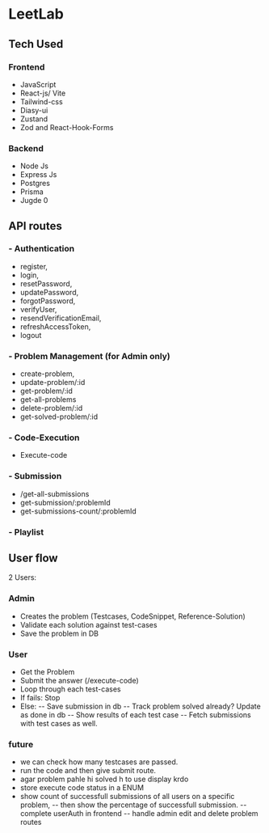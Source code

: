 # LeetLab 
## Tech Used
### Frontend
- JavaScript
- React-js/ Vite
- Tailwind-css
- Diasy-ui
- Zustand
- Zod and React-Hook-Forms

### Backend
- Node Js
- Express Js
- Postgres
- Prisma
- Jugde 0

## API routes
### - Authentication
- register, 
- login, 
- resetPassword, 
- updatePassword, 
- forgotPassword, 
- verifyUser, 
- resendVerificationEmail, 
- refreshAccessToken, 
- logout
### - Problem Management (for Admin only)
- create-problem,
- update-problem/:id
- get-problem/:id
- get-all-problems
- delete-problem/:id
- get-solved-problem/:id
### - Code-Execution
- Execute-code
### - Submission
- /get-all-submissions
- get-submission/:problemId
- get-submissions-count/:problemId
### - Playlist

## User flow
2 Users:
### Admin
- Creates the problem
(Testcases, CodeSnippet, Reference-Solution)
- Validate each solution against test-cases
- Save the problem in DB

### User
- Get the Problem
- Submit the answer 
(/execute-code)
- Loop through each test-cases
- If fails: Stop
- Else: 
-- Save submission in db
-- Track problem solved already? Update as done in db
-- Show results of each test case
-- Fetch submissions with test cases as well.

### future
- we can check how many testcases are passed.
- run the code and then give submit route.
- agar problem pahle hi solved h to use display krdo
- store execute code status in a ENUM
- show count of successfull submissions of all users on a specific problem,
-- then show the percentage of successfull submission.
-- complete userAuth in frontend
-- handle admin edit and delete problem routes